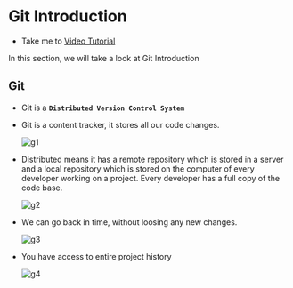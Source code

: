 # Git Introduction
  - Take me to [Video Tutorial](https://kodekloud.com/topic/git-introduction/)

In this section, we will take a look at Git Introduction

## Git
- Git is a **`Distributed Version Control System`**
- Git is a content tracker, it stores all our code changes.

  ![g1](../../images/g1.PNG)
  
- Distributed means it has a remote repository which is stored in a server and a local repository which is stored on the computer of every developer working on a project. Every developer has a full copy of the code base.
  
  ![g2](../../images/g2.PNG)
  
- We can go back in time, without loosing any new changes.

  ![g3](../../images/g3.PNG)

- You have access to entire project history

  ![g4](../../images/g4.PNG)
